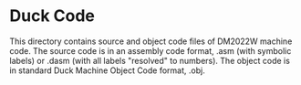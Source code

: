 # Duck Code

This directory contains source and
object code files of DM2022W machine
code.  The source code is in an assembly
code format, .asm (with symbolic labels) 
or .dasm (with all labels "resolved" to 
numbers).  The object code is
in standard Duck Machine Object Code
format, .obj. 
